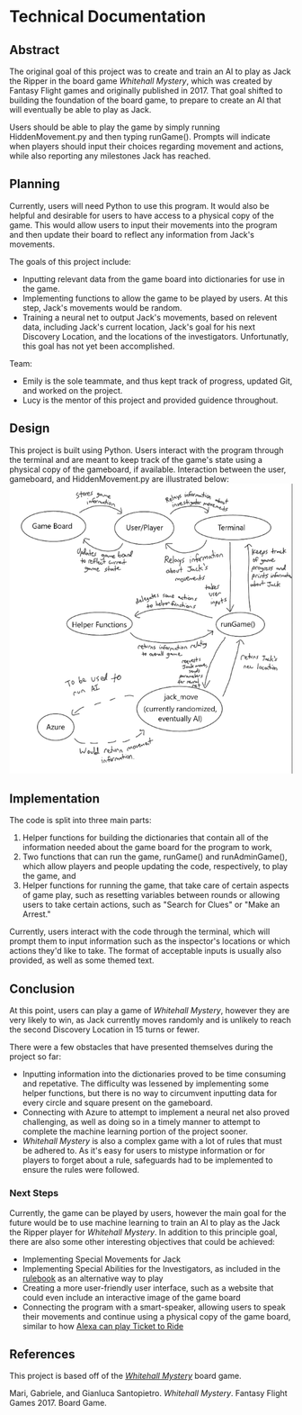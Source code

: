 # Technical Documentation

## Abstract
The original goal of this project was to create and train an AI to play as Jack the Ripper in the board game *Whitehall Mystery*, which was created by Fantasy Flight games and originally published in 2017. That goal shifted to building the foundation of the board game, to prepare to create an AI that will eventually be able to play as Jack.

Users should be able to play the game by simply running HiddenMovement.py and then typing runGame(). Prompts will indicate when players should input their choices regarding movement and actions, while also reporting any milestones Jack has reached.

## Planning
Currently, users will need Python to use this program. It would also be helpful and desirable for users to have access to a physical copy of the game. This would allow users to input their movements into the program and then update their board to reflect any information from Jack's movements.

The goals of this project include:
- Inputting relevant data from the game board into dictionaries for use in the game.
- Implementing functions to allow the game to be played by users. At this step, Jack's movements would be random.
- Training a neural net to output Jack's movements, based on relevent data, including Jack's current location, Jack's goal for his next Discovery Location, and the locations of the investigators. Unfortunatly, this goal has not yet been accomplished.

Team:
- Emily is the sole teammate, and thus kept track of progress, updated Git, and worked on the project.
- Lucy is the mentor of this project and provided guidence throughout.

## Design
This project is built using Python. Users interact with the program through the terminal and are meant to keep track of the game's state using a physical copy of the gameboard, if available. Interaction between the user, gameboard, and HiddenMovement.py are illustrated below:  
![map](map.PNG)

## Implementation
The code is split into three main parts:
1. Helper functions for building the dictionaries that contain all of the information needed about the game board for the program to work, 
2. Two functions that can run the game, runGame() and runAdminGame(), which allow players and people updating the code, respectively, to play the game, and
3. Helper functions for running the game, that take care of certain aspects of game play, such as resetting variables between rounds or allowing users to take certain actions, such as "Search for Clues" or "Make an Arrest."

Currently, users interact with the code through the terminal, which will prompt them to input information such as the inspector's locations or which actions they'd like to take. The format of acceptable inputs is usually also provided, as well as some themed text.

## Conclusion
At this point, users can play a game of *Whitehall Mystery*, however they are very likely to win, as Jack currently moves randomly and is unlikely to reach the second Discovery Location in 15 turns or fewer.

There were a few obstacles that have presented themselves during the project so far:
- Inputting information into the dictionaries proved to be time consuming and repetative. The difficulty was lessened by implementing some helper functions, but there is no way to circumvent inputting data for every circle and square present on the gameboard.
- Connecting with Azure to attempt to implement a neural net also proved challenging, as well as doing so in a timely manner to attempt to complete the machine learning portion of the project sooner.
- *Whitehall Mystery* is also a complex game with a lot of rules that must be adhered to. As it's easy for users to mistype information or for players to forget about a rule, safeguards had to be implemented to ensure the rules were followed.

### Next Steps
Currently, the game can be played by users, however the main goal for the future would be to use machine learning to train an AI to play as the Jack the Ripper player for *Whitehall Mystery*. In addition to this principle goal, there are also some other interesting objectives that could be achieved:
- Implementing Special Movements for Jack
- Implementing Special Abilities for the Investigators, as included in the [rulebook](https://images-cdn.fantasyflightgames.com/filer_public/78/b4/78b4b240-ec1d-416d-8486-970fb5a941c9/whitehall_mystery_rulebook_small_copy.pdf) as an alternative way to play
- Creating a more user-friendly user interface, such as a website that could even include an interactive image of the game board
- Connecting the program with a smart-speaker, allowing users to speak their movements and continue using a physical copy of the game board, similar to how [Alexa can play Ticket to Ride](https://www.amazon.com/Days-of-Wonder-Ticket-Ride/dp/B08178MR5M)

## References
This project is based off of the [*Whitehall Mystery*](https://www.fantasyflightgames.com/en/news/2017/6/9/va102-whitehall-mystery) board game.

Mari, Gabriele, and Gianluca Santopietro. *Whitehall Mystery*. Fantasy Flight Games 2017. Board Game.